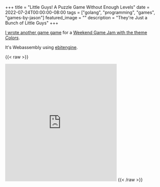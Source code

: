 +++
title =  "Little Guys! A Puzzle Game Without Enough Levels"
date = 2022-07-24T00:00:00-08:00
tags = ["golang", "programming", "games", "games-by-jason"]
featured_image = ""
description = "They're Just a Bunch of Little Guys"
+++

[I wrote another game game](https://jasonbot.itch.io/little-guys) for a [Weekend Game Jam with the theme _Colors_](https://itch.io/jam/mini-jam-111-colors).

It's Webassembly using [ebitengine](https://ebiten.org/).

{{< raw >}}
<iframe src="https://itch.io/embed-upload/6226779?color=63c64d" allowfullscreen="" width="360" height="380" frameborder="0"><a href="https://jasonbot.itch.io/little-guys">Play Little Guys (A Puzzle Game) on itch.io</a></iframe>
{{< /raw >}}